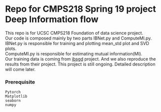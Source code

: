 # Repo for CMPS218 Spring 19 project Deep Information flow
This repo is for UCSC CMPS218 Foundation of data science project.<br/>
Our code is composed mainly by two parts IBNet.py and ComputeMI.py.<br/>
IBNet.py is responsible for training and plotting mean_std plot and SVD plots.<br/>
ComputeMI.py is responsible for estimating mutual information(MI).<br/>
Our training data is coming from [ibsgd](https://github.com/artemyk/ibsgd) project. And we also reproduce the results from their project. This project is still ongoing. Detailed description will come later.

### Prerequisite

```
Pytorch
Matplotlib
seaborn
numpy
```
